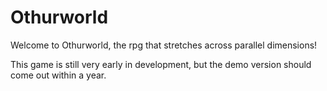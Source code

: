 # Othurworld
Welcome to Othurworld, the rpg that stretches across parallel dimensions!

This game is still very early in development, but the demo version should come out within a year.
